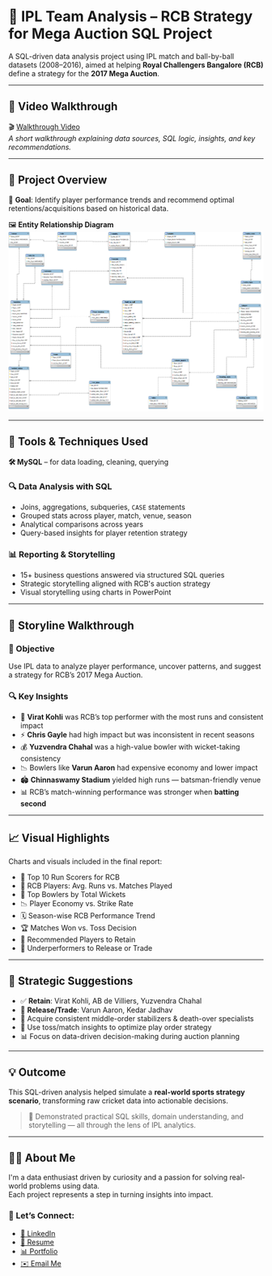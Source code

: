 # 🏏 IPL Team Analysis – RCB Strategy for Mega Auction SQL Project

A SQL-driven data analysis project using IPL match and ball-by-ball datasets (2008–2016), aimed at helping **Royal Challengers Bangalore (RCB)** define a strategy for the **2017 Mega Auction**.

---

## 🎥 Video Walkthrough

🎬 [Walkthrough Video](http://www.linkedin.com/in/naveenvarjani)  
*A short walkthrough explaining data sources, SQL logic, insights, and key recommendations.*

---

## 📘 Project Overview

🎯 **Goal**: Identify player performance trends and recommend optimal retentions/acquisitions based on historical data.

🖼️ **Entity Relationship Diagram**  
![Entity Relationship Diagram](entity-relation-diagram.png)

---

## 🧰 Tools & Techniques Used

**🛠️ MySQL** – for data loading, cleaning, querying

### 🔍 Data Analysis with SQL
- Joins, aggregations, subqueries, `CASE` statements
- Grouped stats across player, match, venue, season
- Analytical comparisons across years
- Query-based insights for player retention strategy

### 📊 Reporting & Storytelling
- 15+ business questions answered via structured SQL queries
- Strategic storytelling aligned with RCB's auction strategy
- Visual storytelling using charts in PowerPoint

---

## 🧭 Storyline Walkthrough

### 🎯 Objective
Use IPL data to analyze player performance, uncover patterns, and suggest a strategy for RCB’s 2017 Mega Auction.

### 🔍 Key Insights
- 🏏 **Virat Kohli** was RCB’s top performer with the most runs and consistent impact  
- ⚡ **Chris Gayle** had high impact but was inconsistent in recent seasons  
- 💰 **Yuzvendra Chahal** was a high-value bowler with wicket-taking consistency  
- 📉 Bowlers like **Varun Aaron** had expensive economy and lower impact  
- 🏟️ **Chinnaswamy Stadium** yielded high runs — batsman-friendly venue  
- 📊 RCB’s match-winning performance was stronger when **batting second**

---

## 📈 Visual Highlights

Charts and visuals included in the final report:

- 🏏 Top 10 Run Scorers for RCB  
- 🎯 RCB Players: Avg. Runs vs. Matches Played  
- 🧤 Top Bowlers by Total Wickets  
- 📉 Player Economy vs. Strike Rate  
- 🗓️ Season-wise RCB Performance Trend  
- 🏆 Matches Won vs. Toss Decision  
- 👥 Recommended Players to Retain  
- 💸 Underperformers to Release or Trade  

---

## 📌 Strategic Suggestions

- ✅ **Retain**: Virat Kohli, AB de Villiers, Yuzvendra Chahal  
- 🚫 **Release/Trade**: Varun Aaron, Kedar Jadhav  
- 🔄 Acquire consistent middle-order stabilizers & death-over specialists  
- 🧠 Use toss/match insights to optimize play order strategy  
- 📊 Focus on data-driven decision-making during auction planning

---

## 💡 Outcome

This SQL-driven analysis helped simulate a **real-world sports strategy scenario**, transforming raw cricket data into actionable decisions.

> 🧠 Demonstrated practical SQL skills, domain understanding, and storytelling — all through the lens of IPL analytics.

---

## 👨‍💻 About Me

I'm a data enthusiast driven by curiosity and a passion for solving real-world problems using data.  
Each project represents a step in turning insights into impact.

### 🔗 Let’s Connect:
- [💼 LinkedIn](http://www.linkedin.com/in/naveenvarjani)  
- [📄 Resume](https://github.com/naveenvarjani/naveen-resume/raw/main/Resume.pdf)  
- [📊 Portfolio](https://www.notion.so/Naveen-Varjani-Data-Science-Portfolio-41788bba67db45bc90fa2b2e2b9e25b4)  
- [✉️ Email Me](mailto:varjaninaveen@gmail.com)
